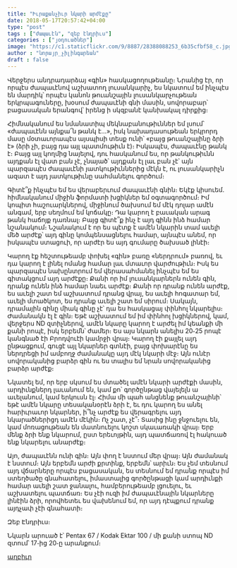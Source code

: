 ```yaml
---
title: "Իւրաքանչիւր նկարի արժէքը"
date: 2018-05-17T20:57:42+04:00
type: "post"
tags : ["ժապաւէն", "զեբ էնդրիւս"]
categories : ["յօդուածներ"]
image: "https://c1.staticflickr.com/9/8887/28388088253_6b35cfbf58_c.jpg"
author : "նորայր_չիլինգարեան"
draft : false
---
```


Վերջերս անդրադարձայ «գին» հասկացողութեանը։ Նրանից էր, որ որպէս ժապաւէնով աշխատող լուսանկարիչ, ես նկատում եմ ինչպէս են մարդիկ՝ որպէս կանոն թուանշային լուսանկարչութեան երկրպագուները, խօսում ժապաւէնի գնի մասին, սովորաբար՝ բացասական երանգով՝ իրենց ի սկզբանէ կանխակալ դիրքից։
<!--more-->
Հիմնականում ես նմանատիպ մեկնաբանութիւններ եմ լսում՝ «ժապաւէնն այնքա՜ն թանկ է…», իսկ նախադասութեան երկրորդ մասը մօտաւորապէս այսպիսի տեսք ունի՝ «բայց թուանշայինը ձրի է» (ձրի չի, բայց դա այլ պատմութիւն է)։ Իսկապէս, ժապաւէնը թանկ է։ Բայց այլ կողմից նայելով, դու հասկանում ես, որ թանկութիւնն այդքան էլ վատ բան չէ, չնայած՝ այդքան էլ լաւ բան չէ՝ այն պարզապէս ժապաւէնի յատկութիւններից մէկն է, ու լուսանկարիչն ազատ է այդ յատկութիւնը սահմանելու գործում։

Գիտէ՞ք ինչպէս եմ ես վերաբերւում ժապաւէնի գնին։ Եկէք կիսուեմ․ հիմնականում միջին ֆորմատի խցիկներ եմ օգտագործում։ Իմ կոպիտ հաշուարկներով, միջինում ծախսում եմ մէկ դոլար ամէն անգամ, երբ սեղմում եմ  կոճակը։ Դա կարող է բաւական արագ թանկ հաճոյք դառնալ։ Բայց գիտէ՞ք ինչ է այդ գինն ինձ համար նշանակում։ Նշանակում է որ ես պէտք է ամէն նկարին տամ աւելի մեծ արժէք՝ այդ գինը կոմպենսացնելու համար, այնպէս անեմ, որ իսկապէս ստացուի, որ արժէր ես այդ գումարը ծախսած լինէի։

Կարող էք հեշտութեամբ փոխել «գին» բառը «ներդրում» բառով, եւ դա կարող է լինել ոմանց համար լաւ մտաւոր վարժութիւն։ Իսկ ես պարզապէս նախընտրում եմ վերասահմանել ինչպէս եմ ես գիտակցում այդ արժէքը։ Քանի որ իմ լուսանկարներն ունեն գին, դրանք ունեն ինձ համար նաեւ արժէք։ Քանի որ դրանք ունեն արժէք, ես աւելի շատ եմ աշխատում դրանց վրայ, ես աւելի հոգատար եմ, աւելի մտածկոտ, ես դրանք աւելի շատ եմ սիրում։ Սակայն, դրամային գինը միակ գինը չէ՝ դա ես հասկացայ փինհոլ նկարելիս։ Ժամանակն էլ է գին։ Եթէ աշխատում եմ իմ փինհոլ խցիկներով, կամ, վերջերս ND զտիչներով, ամէն նկարը կարող է արժել իմ կեանքի մի քանի րոպէ, իսկ երբեմն՝ ժամեր։ Ես այս նկարն անելիս 20֊25 րոպէ կանգնած էի Բրոդվուէի կամրջի վրայ։ Կարող էի քայլել այդ ընթացքում, գուցէ այլ նկարներ գտնէի, բայց փոխարէնը ես ներդրեցի իմ ամբողջ ժամանակը այդ մէկ նկարի մէջ։ Այն ունէր սովորականից բարձր գին ու ես տալիս եմ նրան սովորականից բարձր արժէք։

Նկատել եմ, որ երբ սկսում ես մտածել ամէն նկարի արժէքի մասին, արդիւնքներդ լաւանում են, կամ քո՝ գործընթաց վայելելն ա աւելանում, կամ երկուսն էլ։ Հիմա մի պահ անցնենք թուանշայինի՝ եթէ ամէն նկարը տեսականօրէն ձրի է, եւ դու կարող ես անել հարիւրաւոր նկարներ, ի՞նչ արժէք ես վերագրելու այդ նկարածներիցդ ամէն մէկին։ Ոչ շատ, չէ՞։ Տասից ինը ջնջուելու են, կամ մոռացութեան են մատնուելու կոշտ սկաւառակի վրայ։ Երբ մենք ձրի ենք նկարում, ըստ երեւոյթին, այդ պատճառով էլ հակուած ենք նկարելու անարժէք։

Այո, ժապաւէնն ունի գին։ Այն փող է նստում մեր վրայ։ Այն ժամանակ է նստում։ Այն երբեմն արժի քրտինք, երբեմն՝ արիւն։ Ես չեմ տեսնում այդ վճարները որպէս բացասական, ես տեսնում եմ դրանք որպէս իմ ստեղծածը գնահատելու, իմաստալից գործընթացի կամ արդիւնքի համար աւելի շատ ջանալու, համբերութեամբ լցուելու, եւ աշխատելու պատճառ։ Ես չէի ուզի իմ ժապաւէնային նկարները լինէին ձրի, որովհետեւ ես վախենում եմ, որ այդ դէպքում դրանք այդչափ չէի գնահատի։

Զեբ Էնդրիւս։


Նկարն արուած է՝
Pentax 67 / Kodak Ektar 100 / մի քանի ստոպ ND զտում՝ 17֊ից 20֊ը արանքում։

[աղբիւր](https://www.flickr.com/photos/zebandrews/28388088253/in/dateposted/)


